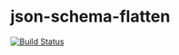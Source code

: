 json-schema-flatten
===================

[![Build Status](https://travis-ci.org/pirosikick/json-schema-flatten.svg?branch=master)](https://travis-ci.org/pirosikick/json-schema-flatten)
